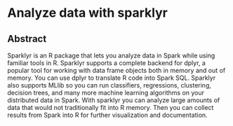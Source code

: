 # Analyze data with sparklyr

## Abstract

Sparklyr is an R package that lets you analyze data in Spark while using familiar tools in R. Sparklyr supports a complete backend for dplyr, a popular tool for working with data frame objects both in memory and out of memory. You can use dplyr to translate R code into Spark SQL. Sparklyr also supports MLlib so you can run classifiers, regressions, clustering, decision trees, and many more machine learning algorithms on your distributed data in Spark. With sparklyr you can analyze large amounts of data that would not traditionally fit into R memory. Then you can collect results from Spark into R for further visualization and documentation.


